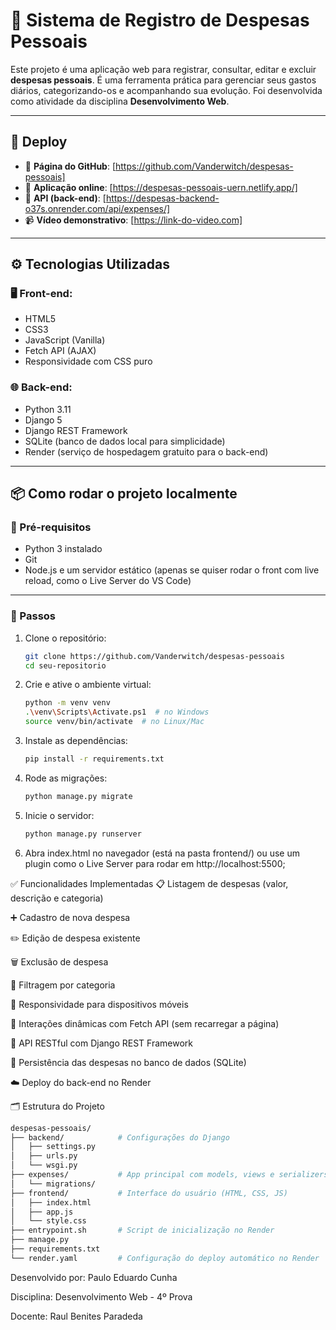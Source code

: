 # 💸 Sistema de Registro de Despesas Pessoais

Este projeto é uma aplicação web para registrar, consultar, editar e excluir **despesas pessoais**. É uma ferramenta prática para gerenciar seus gastos diários, categorizando-os e acompanhando sua evolução. Foi desenvolvida como atividade da disciplina **Desenvolvimento Web**.

---

## 🚀 Deploy

- 🔗 **Página do GitHub**: [https://github.com/Vanderwitch/despesas-pessoais]
- 🔗 **Aplicação online**: [https://despesas-pessoais-uern.netlify.app/]
- 🔗 **API (back-end)**: [https://despesas-backend-o37s.onrender.com/api/expenses/]
- 📹 **Vídeo demonstrativo**: [https://link-do-video.com]

---

## ⚙️ Tecnologias Utilizadas

### 🖥️ Front-end:
- HTML5
- CSS3
- JavaScript (Vanilla)
- Fetch API (AJAX)
- Responsividade com CSS puro

### 🌐 Back-end:
- Python 3.11
- Django 5
- Django REST Framework
- SQLite (banco de dados local para simplicidade)
- Render (serviço de hospedagem gratuito para o back-end)

---

## 📦 Como rodar o projeto localmente

### 🔹 Pré-requisitos

- Python 3 instalado
- Git
- Node.js e um servidor estático (apenas se quiser rodar o front com live reload, como o Live Server do VS Code)

---

### 🔹 Passos

1. Clone o repositório:
   ```bash
   git clone https://github.com/Vanderwitch/despesas-pessoais
   cd seu-repositorio

2. Crie e ative o ambiente virtual:
    ```bash
    python -m venv venv
    .\venv\Scripts\Activate.ps1  # no Windows
    source venv/bin/activate  # no Linux/Mac

3. Instale as dependências:
    ```bash
    pip install -r requirements.txt
    
4.  Rode as migrações:
    ```bash
    python manage.py migrate

5. Inicie o servidor:
    ```bash
    python manage.py runserver

6. Abra index.html no navegador (está na pasta frontend/)
ou use um plugin como o Live Server para rodar em http://localhost:5500;

✅ Funcionalidades Implementadas
📋 Listagem de despesas (valor, descrição e categoria)

➕ Cadastro de nova despesa

✏️ Edição de despesa existente

🗑️ Exclusão de despesa

🎯 Filtragem por categoria

📱 Responsividade para dispositivos móveis

🔄 Interações dinâmicas com Fetch API (sem recarregar a página)

🔧 API RESTful com Django REST Framework

💾 Persistência das despesas no banco de dados (SQLite)

☁️ Deploy do back-end no Render


🗂 Estrutura do Projeto
```bash
despesas-pessoais/
├── backend/            # Configurações do Django
│   ├── settings.py
│   ├── urls.py
│   └── wsgi.py
├── expenses/           # App principal com models, views e serializers
│   └── migrations/
├── frontend/           # Interface do usuário (HTML, CSS, JS)
│   ├── index.html
│   ├── app.js
│   └── style.css
├── entrypoint.sh       # Script de inicialização no Render
├── manage.py
├── requirements.txt
└── render.yaml         # Configuração do deploy automático no Render
```





Desenvolvido por: Paulo Eduardo Cunha

Disciplina: Desenvolvimento Web - 4º Prova

Docente: Raul Benites Paradeda
